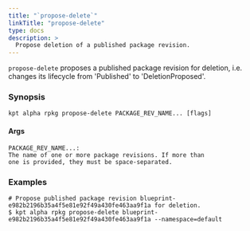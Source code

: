 ```yaml
---
title: "`propose-delete`"
linkTitle: "propose-delete"
type: docs
description: >
  Propose deletion of a published package revision.
---
```


<!--mdtogo:Short
    Propose deletion of a published package revision.
-->

`propose-delete` proposes a published package revision for deletion, i.e.
changes its lifecycle from 'Published' to 'DeletionProposed'.

### Synopsis

<!--mdtogo:Long-->

```
kpt alpha rpkg propose-delete PACKAGE_REV_NAME... [flags]
```

#### Args

```
PACKAGE_REV_NAME...:
The name of one or more package revisions. If more than
one is provided, they must be space-separated.
```

<!--mdtogo-->

### Examples

<!--mdtogo:Examples-->

```shell
# Propose published package revision blueprint-e982b2196b35a4f5e81e92f49a430fe463aa9f1a for deletion.
$ kpt alpha rpkg propose-delete blueprint-e982b2196b35a4f5e81e92f49a430fe463aa9f1a --namespace=default
```

<!--mdtogo-->